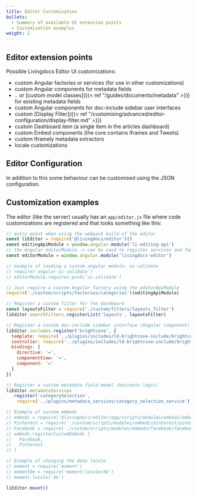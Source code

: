 ```yaml
---
title: Editor Customization
bullets:
  - Summary of available UI extension points
  - Customization examples
weight: 2
---
```


## Editor extension points

Possible Livingdocs Editor UI customizations:

- custom Angular factories or services (for use in other customizations)
- custom Angular components for metadata fields
- .. or [custom model classes]({{< ref "/guides/documents/metadata" >}}) for existing metadata fields
- custom Angular components for doc-include sidebar user interfaces
- custom [Display Filter]({{< ref "/customising/advanced/editor-configuration/display-filter.md" >}})
- custom Dashboard item (a single item in the articles dashboard)
- custom Embed components (the core contains Iframes and Tweets)
- custom Iframely metadata extractors
- locale customizations


## Editor Configuration

In addition to this some behaviour can be customised using the JSON configuration.

## Customization examples

The editor (like the server) usually has an `app/editor.js` file where code customizations are registered and that looks something like this:
```js
// entry point when using the webpack build of the editor
const liEditor = require('@livingdocs/editor')()
const editingApiModule = window.angular.module('li-editing-api')
// the Angular editorModule -> can be used to register services and factories
const editorModule = window.angular.module('livingdocs-editor')

// example of loading a custom angular module: ui-validate
// require('angular-ui-validate')
// editorModule.requires.push('ui.validate')

// Just require a custom Angular factory using the editorApiModule
require('./custom/scripts/factories/categories')(editingApiModule)

// Register a custom filter for the dashboard
const layoutsFilter = require('./custom/filters/layouts_filter')
liEditor.searchFilters.registerList('layouts', layoutsFilter)

// Register a custom doc-include sidebar interface (Angular component)
liEditor.includes.register('brightcove', {
  template: require('../plugins/includes/ld-brightcove-include/brightcove_include_template.html'),
  controller: require('../plugins/includes/ld-brightcove-include/brightcove_include_controller'),
  bindings: {
    directive: '=',
    componentView: '=',
    component: '='
  }
})

// Register a custom metadata field model (business logic)
liEditor.metadataServices
  .register('categorySelection',
    require('../plugins/metadata_services/category_selection_service'))

// Example of custom embeds
// embeds = require('@livingdocs/editor/app/scripts/modules/embeds/embeds')
// Pinterest = require('./custom/scripts/modules/embeds/pinterest/pinterest')
// Facebook = require('./custom/scripts/modules/embeds/facebook/facebook')
// embeds.registerCustomEmbeds [
//   Facebook,
//   Pinterest
// ]

// Example of changing the date locale
// moment = require('moment')
// momentDe = require('moment/locale/de')
// moment.locale('de')

liEditor.mount()
```
